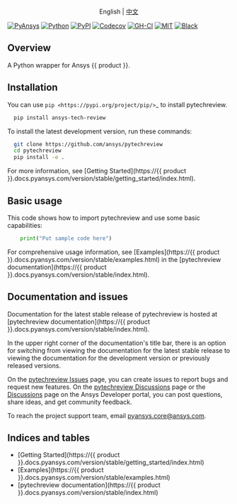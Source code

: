 <!-- -->
<a name="readme-top"></a>
<!--
*** pytechreview README
-->

<p style="text-align: center;">
    <br> English | <a href="README_CN.md">中文</a>
</p>

[![PyAnsys](https://img.shields.io/badge/Py-Ansys-ffc107.svg?logo=data:image/png;base64,iVBORw0KGgoAAAANSUhEUgAAABAAAAAQCAIAAACQkWg2AAABDklEQVQ4jWNgoDfg5mD8vE7q/3bpVyskbW0sMRUwofHD7Dh5OBkZGBgW7/3W2tZpa2tLQEOyOzeEsfumlK2tbVpaGj4N6jIs1lpsDAwMJ278sveMY2BgCA0NFRISwqkhyQ1q/Nyd3zg4OBgYGNjZ2ePi4rB5loGBhZnhxTLJ/9ulv26Q4uVk1NXV/f///////69du4Zdg78lx//t0v+3S88rFISInD59GqIH2esIJ8G9O2/XVwhjzpw5EAam1xkkBJn/bJX+v1365hxxuCAfH9+3b9/+////48cPuNehNsS7cDEzMTAwMMzb+Q2u4dOnT2vWrMHu9ZtzxP9vl/69RVpCkBlZ3N7enoDXBwEAAA+YYitOilMVAAAAAElFTkSuQmCC)](https://docs.pyansys.com/)
[![Python](https://img.shields.io/pypi/pyversions/ansys-tech-review?logo=pypi)](https://pypi.org/project/ansys-tech-review/)
[![PyPI](https://img.shields.io/pypi/v/ansys-tech-review.svg?logo=python&logoColor=white)](https://pypi.org/project/ansys-tech-review)
[![Codecov](https://codecov.io/gh/ansys/pytechreview/branch/main/graph/badge.svg)](https://codecov.io/gh/ansys/pytechreview)
[![GH-CI](https://github.com/ansys/pytechreview/actions/workflows/ci_cd.yml/badge.svg)](https://github.com/ansys/pytechreview/actions/workflows/ci_cd.yml)
[![MIT](https://img.shields.io/badge/License-MIT-yellow.svg)](https://opensource.org/licenses/MIT)
[![Black](https://img.shields.io/badge/code%20style-black-000000.svg?style=flat)](https://github.com/psf/black)

## Overview

A Python wrapper for Ansys {{ product }}.

## Installation

You can use `pip <https://pypi.org/project/pip/>`_ to install pytechreview.

```sh
  pip install ansys-tech-review
```

To install the latest development version, run these commands:

```sh
  git clone https://github.com/ansys/pytechreview
  cd pytechreview
  pip install -e .
```

For more information, see [Getting Started](https://{{ product }}.docs.pyansys.com/version/stable/getting_started/index.html).

## Basic usage

This code shows how to import pytechreview and use some basic capabilities:

``` python
    print("Put sample code here")
```

For comprehensive usage information, see [Examples](https://{{ product }}.docs.pyansys.com/version/stable/examples.html) in the [pytechreview documentation](https://{{ product }}.docs.pyansys.com/version/stable/index.html).

## Documentation and issues

Documentation for the latest stable release of pytechreview is hosted at [pytechreview documentation](https://{{ product }}.docs.pyansys.com/version/stable/index.html).

In the upper right corner of the documentation's title bar, there is an option for switching from
viewing the documentation for the latest stable release to viewing the documentation for the
development version or previously released versions.

On the [pytechreview Issues](https://github.com/ansys/pytechreview/issues) page,
you can create issues to report bugs and request new features. On the
[pytechreview Discussions](https://github.com/ansys/pytechreview/discussions) page or
the [Discussions](https://discuss.ansys.com/) page on the Ansys Developer portal,
you can post questions, share ideas, and get community feedback.

To reach the project support team, email [pyansys.core@ansys.com](mailto:pyansys.core@ansys.com).

## Indices and tables

-  [Getting Started](https://{{ product }}.docs.pyansys.com/version/stable/getting_started/index.html)
-  [Examples](https://{{ product }}.docs.pyansys.com/version/stable/examples.html)
-  [pytechreview documentation](https://{{ product }}.docs.pyansys.com/version/stable/index.html)
